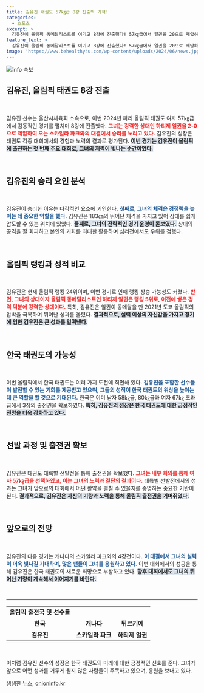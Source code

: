 ```yaml
---
title: 김유진 태권도 57㎏급 8강 진출의 기적!
categories:
  - 스포츠
excerpt: >
  김유진이 올림픽 동메달리스트를 이기고 8강에 진출했다! 57㎏급에서 일귄을 20으로 제압하며 대회에서 눈부신 활약을 펼친 그녀의 다음 경기, 기대해도 좋다!
feature_text: >
  김유진이 올림픽 동메달리스트를 이기고 8강에 진출했다! 57㎏급에서 일귄을 20으로 제압하며 대회에서 눈부신 활약을 펼친 그녀의 다음 경기, 기대해도 좋다!
image: 'https://www.behealthy4u.com/wp-content/uploads/2024/06/news.jpg'
---
```


<p><img src="https://www.behealthy4u.com/wp-content/uploads/2024/06/news.jpg" alt="info 속보" /></p>

<h2 data-ke-size="size26">김유진, 올림픽 태권도 8강 진출</h2>

<p data-ke-size="size16">&nbsp;</p>

<p>김유진 선수는 울산시체육회 소속으로, 이번 2024년 파리 올림픽 태권도 여자 57㎏급에서 감동적인 경기를 펼치며 8강에 진출했다. <b><span style="color: #ee2323;">그녀는 강력한 상대인 하티제 일귄을 2-0으로 제압하여 오는 스카일라 파크와의 대결에서 승리를 노리고 있다.</span></b> 김유진의 성장은 태권도 각종 대회에서의 경험과 노력의 결과로 평가된다. <b><span style="background-color: #21538527;">이번 경기는 김유진이 올림픽에 출전하는 첫 번째 주요 대회로, 그녀의 저력이 빛나는 순간이었다.</span></b> </p>

<p data-ke-size="size16">&nbsp;</p>

<h2 data-ke-size="size26">김유진의 승리 요인 분석</h2>

<p data-ke-size="size16">&nbsp;</p>

<p>김유진이 승리한 이유는 다각적인 요소에 기인한다. <b><span style="color: #1a5490;">첫째로, 그녀의 체격은 경쟁력을 높이는 데 중요한 역할을 했다.</span></b> 김유진은 183㎝의 뛰어난 체격을 가지고 있어 상대를 쉽게 압도할 수 있는 위치에 있었다. <b><span style="background-color: #21538527;">둘째로, 그녀의 전략적인 경기 운영이 돋보였다.</span></b> 상대의 공격을 잘 회피하고 본인의 기회를 최대한 활용하며 심리전에서도 우위를 점했다. </p>

<p data-ke-size="size16">&nbsp;</p>

<h2 data-ke-size="size26">올림픽 랭킹과 성적 비교</h2>

<p data-ke-size="size16">&nbsp;</p>

<p>김유진은 현재 올림픽 랭킹 24위이며, 이번 경기로 인해 랭킹 상승 가능성도 커졌다. <b><span style="color: #ee2323;">반면, 그녀의 상대이자 올림픽 동메달리스트인 하티제 일귄은 랭킹 5위로, 이전에 쌓은 경력 덕분에 강력한 상대이다.</span></b> 특히, 김유진은 일귄이 동메달을 딴 2021년 도쿄 올림픽의 압박을 극복하며 뛰어난 성과를 올렸다. <b><span style="background-color: #21538527;">결과적으로, 실력 이상의 자신감을 가지고 경기에 임한 김유진은 큰 성과를 일궈냈다.</span></b> </p>

<p data-ke-size="size16">&nbsp;</p>

<h2 data-ke-size="size26">한국 태권도의 가능성</h2>

<p data-ke-size="size16">&nbsp;</p>

<p>이번 올림픽에서 한국 태권도는 여러 가지 도전에 직면해 있다. <b><span style="color: #1a5490;">김유진을 포함한 선수들이 발전할 수 있는 기회를 제공받고 있으며, 그들의 성적이 한국 태권도의 위상을 높이는 데 큰 역할을 할 것으로 기대된다.</span></b> 한국은 이미 남자 58㎏급, 80㎏급과 여자 67㎏ 초과급에서 3장의 출전권을 확보하였다. <b><span style="background-color: #21538527;">특히, 김유진의 성장은 한국 태권도에 대한 긍정적인 전망을 더욱 강화하고 있다.</span></b> </p>

<p data-ke-size="size16">&nbsp;</p>

<h2 data-ke-size="size26">선발 과정 및 출전권 확보</h2>

<p data-ke-size="size16">&nbsp;</p>

<p>김유진은 태권도 대륙별 선발전을 통해 출전권을 확보했다. <b><span style="color: #ee2323;">그녀는 내부 회의를 통해 여자 57㎏급을 선택하였고, 이는 그녀의 노력과 결단의 결과이다.</span></b> 대륙별 선발전에서의 성과는 그녀가 앞으로의 대회에서 어떤 활약을 펼칠 수 있을지를 증명하는 중요한 기반이 된다. <b><span style="background-color: #21538527;">결과적으로, 김유진은 자신의 기량과 노력을 통해 올림픽 출전권을 거머쥐었다.</span></b> </p>

<p data-ke-size="size16">&nbsp;</p>

<h2 data-ke-size="size26">앞으로의 전망</h2>

<p data-ke-size="size16">&nbsp;</p>

<p>김유진의 다음 경기는 캐나다의 스카일라 파크와의 4강전이다. <b><span style="color: #1a5490;">이 대결에서 그녀의 실력이 더욱 빛나길 기대하며, 많은 팬들이 그녀를 응원하고 있다.</span></b> 이번 대회에서의 성공을 통해 김유진은 한국 태권도의 새로운 희망으로 부상하고 있다. <b><span style="background-color: #21538527;">향후 대회에서도 그녀의 뛰어난 기량이 계속해서 이어지기를 바란다.</span></b></p>

<p data-ke-size="size16">&nbsp;</p>

<hr>

<table>
<tr>
<td style="text-align: center; height: 17px;"><b>올림픽 출전국 및 선수들</b></td>
</tr>
<tr>
<td style="text-align: center; height: 17px;"><b>한국</b></td>
<td style="text-align: center; height: 17px;"><b>캐나다</b></td>
<td style="text-align: center; height: 17px;"><b>튀르키예</b></td>
</tr>
<tr>
<td style="text-align: center; height: 17px;"><b>김유진</b></td>
<td style="text-align: center; height: 17px;"><b>스카일라 파크</b></td>
<td style="text-align: center; height: 17px;"><b>하티제 일귄</b></td>
</tr>
</table>

<p data-ke-size="size16">&nbsp;</p>

<p>이처럼 김유진 선수의 성장은 한국 태권도의 미래에 대한 긍정적인 신호를 준다. 그녀가 앞으로 어떤 성과를 거두게 될지 많은 사람들이 주목하고 있으며, 응원을 보내고 있다.</p>
생생한 뉴스, <a href="https://onioninfo.kr" rel="dofollow">onioninfo.kr</a>


